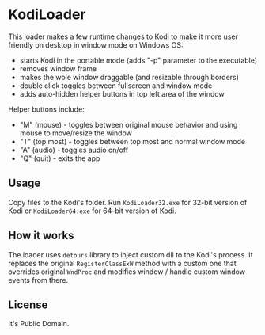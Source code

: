 # KodiLoader

This loader makes a few runtime changes to Kodi to make it more user friendly on desktop in window mode on Windows OS:
- starts Kodi in the portable mode (adds "-p" parameter to the executable)
- removes window frame
- makes the wole window draggable (and resizable through borders)
- double click toggles between fullscreen and window mode
- adds auto-hidden helper buttons in top left area of the window

Helper buttons include:
- "M" (mouse) - toggles between original mouse behavior and using mouse to move/resize the window
- "T" (top most) - toggles between top most and normal window mode
- "A" (audio) - toggles audio on/off
- "Q" (quit) - exits the app

## Usage

Copy files to the Kodi's folder. Run `KodiLoader32.exe` for 32-bit version of Kodi or `KodiLoader64.exe` for 64-bit version of Kodi.

## How it works

The loader uses `detours` library to inject custom dll to the Kodi's process. It replaces the original `RegisterClassExW` method with a custom one that overrides original `WndProc` and modifies window / handle custom window events from there.

## License

It's Public Domain.
